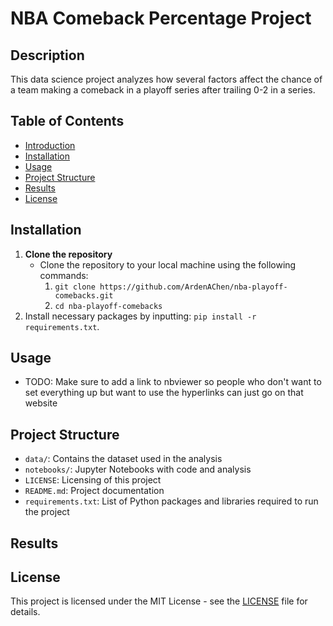 # NBA Comeback Percentage Project

## Description
This data science project analyzes how several factors affect the chance of a team making a comeback in a playoff series after trailing 0-2 in a series.

## Table of Contents
* [Introduction](#nba-comeback-percentage-project)
* [Installation](#installation)
* [Usage](#usage)
* [Project Structure](#project-structure)
* [Results](#results)
* [License](#license)

## Installation
1. **Clone the repository**
   * Clone the repository to your local machine using the following commands:
     1. `git clone https://github.com/ArdenAChen/nba-playoff-comebacks.git`
     2. `cd nba-playoff-comebacks`
3. Install necessary packages by inputting: `pip install -r requirements.txt`.

## Usage
* TODO: Make sure to add a link to nbviewer so people who don't want to set everything up but want to use the hyperlinks can just go on that website

## Project Structure
* `data/`: Contains the dataset used in the analysis
* `notebooks/`: Jupyter Notebooks with code and analysis
* `LICENSE`: Licensing of this project
* `README.md`: Project documentation
* `requirements.txt`: List of Python packages and libraries required to run the project

## Results

## License
This project is licensed under the MIT License - see the [LICENSE](LICENSE) file for details.
